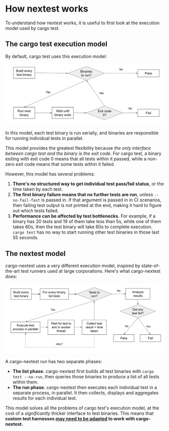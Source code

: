 # How nextest works

To understand how nextest works, it is useful to first look at the execution model used by cargo test.

## The cargo test execution model

By default, cargo test uses this execution model:

![Cargo test execution model](../static/cargo-test-model.png)

In this model, each test binary is run serially, and binaries are responsible for running individual tests in parallel.

This model provides the greatest flexibility because *the only interface between cargo test and the binary is the exit code*. For cargo test, a binary exiting with exit code 0 means that all tests within it passed, while a non-zero exit code means that some tests within it failed.

However, this model has several problems:
1. **There's no structured way to get individual test pass/fail status**, or the time taken by each test.
2. **The first binary failure means that no further tests are run**, unless `--no-fail-fast` is passed in. If that argument is passed in in CI scenarios, then failing test output is not printed at the end, making it hard to figure out which tests failed.
3. **Performance can be affected by test bottlenecks.** For example, if a binary has 20 tests and 19 of them take less than 5s, while one of them takes 60s, then the test binary will take 60s to complete execution. `cargo test` has no way to start running other test binaries in those last 55 seconds. 

## The nextest model

cargo-nextest uses a very different execution model, inspired by state-of-the-art test runners used at large corporations. Here's what cargo-nextest does:

![Nextest execution model](../static/nextest-model.png)

A cargo-nextest run has two separate phases:
* **The list phase.** cargo-nextest first builds all test binaries with `cargo test --no-run`, then queries those binaries to produce a list of all tests within them.
* **The run phase.** cargo-nextest then executes each individual test in a separate process, in parallel. It then collects, displays and aggregates results for each individual test.

This model solves all the problems of cargo test's execution model, at the cost of a *significantly* thicker interface to test binaries. This means that **custom test harnesses [may need to be adapted](custom-test-harnesses.md) to work with cargo-nextest.**
